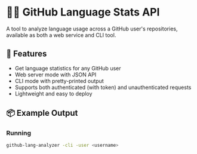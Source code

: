 # 🧑‍💻 GitHub Language Stats API

A tool to analyze language usage across a GitHub user's repositories, available as both a web service and CLI tool.

## 🚀 Features

-  Get language statistics for any GitHub user
-  Web server mode with JSON API
-  CLI mode with pretty-printed output
-  Supports both authenticated (with token) and unauthenticated requests
-  Lightweight and easy to deploy

## 📦 Example Output



### Running
```bash
github-lang-analyzer -cli -user <username>
```